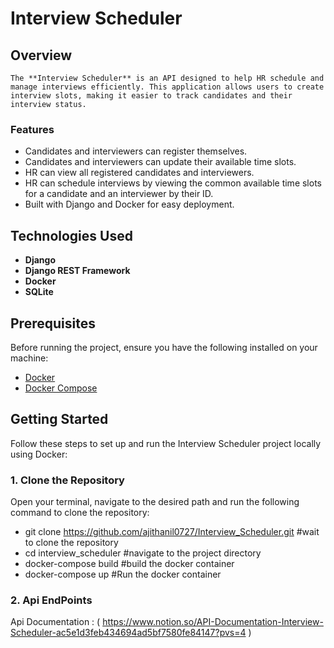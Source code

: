 # Interview Scheduler

## Overview

    The **Interview Scheduler** is an API designed to help HR schedule and manage interviews efficiently. This application allows users to create interview slots, making it easier to track candidates and their interview status.

### Features

- Candidates and interviewers can register themselves.
- Candidates and interviewers can update their available time slots.
- HR can view all registered candidates and interviewers.
- HR can schedule interviews by viewing the common available time slots for a candidate and an interviewer by their ID.
- Built with Django and Docker for easy deployment.

## Technologies Used

- **Django**
- **Django REST Framework**
- **Docker**
- **SQLite**

## Prerequisites

Before running the project, ensure you have the following installed on your machine:

- [Docker](https://www.docker.com/get-started)
- [Docker Compose](https://docs.docker.com/compose/)

## Getting Started

Follow these steps to set up and run the Interview Scheduler project locally using Docker:

### 1. Clone the Repository

Open your terminal, navigate to the desired path and run the following command to clone the repository:

- git clone https://github.com/ajithanil0727/Interview_Scheduler.git    #wait to clone the repository
- cd interview_scheduler                                                #navigate to the project directory
- docker-compose build                                                  #build the docker container
- docker-compose up                                                     #Run the docker container

### 2. Api EndPoints

Api Documentation : ( https://www.notion.so/API-Documentation-Interview-Scheduler-ac5e1d3feb434694ad5bf7580fe84147?pvs=4 )